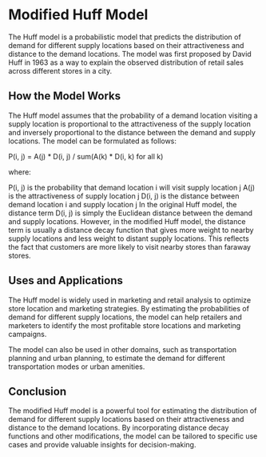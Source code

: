 # Modified Huff Model

The Huff model is a probabilistic model that predicts the distribution of demand for different supply locations based on their attractiveness and distance to the demand locations. The model was first proposed by David Huff in 1963 as a way to explain the observed distribution of retail sales across different stores in a city.

## How the Model Works

The Huff model assumes that the probability of a demand location visiting a supply location is proportional to the attractiveness of the supply location and inversely proportional to the distance between the demand and supply locations. The model can be formulated as follows:

P(i, j) = A(j) * D(i, j) / sum(A(k) * D(i, k) for all k)

where:

P(i, j) is the probability that demand location i will visit supply location j
A(j) is the attractiveness of supply location j
D(i, j) is the distance between demand location i and supply location j
In the original Huff model, the distance term D(i, j) is simply the Euclidean distance between the demand and supply locations. However, in the modified Huff model, the distance term is usually a distance decay function that gives more weight to nearby supply locations and less weight to distant supply locations. This reflects the fact that customers are more likely to visit nearby stores than faraway stores.

## Uses and Applications

The Huff model is widely used in marketing and retail analysis to optimize store location and marketing strategies. By estimating the probabilities of demand for different supply locations, the model can help retailers and marketers to identify the most profitable store locations and marketing campaigns.

The model can also be used in other domains, such as transportation planning and urban planning, to estimate the demand for different transportation modes or urban amenities.

## Conclusion

The modified Huff model is a powerful tool for estimating the distribution of demand for different supply locations based on their attractiveness and distance to the demand locations. By incorporating distance decay functions and other modifications, the model can be tailored to specific use cases and provide valuable insights for decision-making.